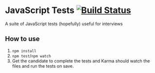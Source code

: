 # JavaScript Tests [![Build Status](https://travis-ci.org/anadobrasinovic/javascript-tests.svg?branch=master)](https://travis-ci.org/anadobrasinovic/javascript-tests)

A suite of JavaScript tests (hopefully) useful for interviews

## How to use
1. `npm install`
2. `npm test`/`npm watch`
3. Get the candidate to complete the tests and Karma should watch the files and run the tests on save.
